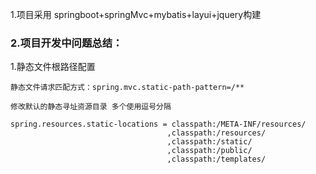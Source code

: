 1.项目采用  springboot+springMvc+mybatis+layui+jquery构建

<h3>2.项目开发中问题总结：</h3>
    1.静态文件根路径配置
   
    静态文件请求匹配方式：spring.mvc.static-path-pattern=/**
    
    修改默认的静态寻址资源目录 多个使用逗号分隔
    
    spring.resources.static-locations = classpath:/META-INF/resources/
                                       ,classpath:/resources/
                                       ,classpath:/static/
                                       ,classpath:/public/
                                       ,classpath:/templates/




